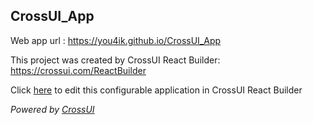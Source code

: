 ## CrossUI_App
Web app url : https://you4ik.github.io/CrossUI_App

This project was created by CrossUI React Builder: https://crossui.com/ReactBuilder

Click [here](https://crossui.com/ReactBuilder/#!from=github&owner=you4ik&repo=CrossUI_App) to edit this configurable application in CrossUI React Builder

<i>Powered by [CrossUI](https://crossui.com)</i>
